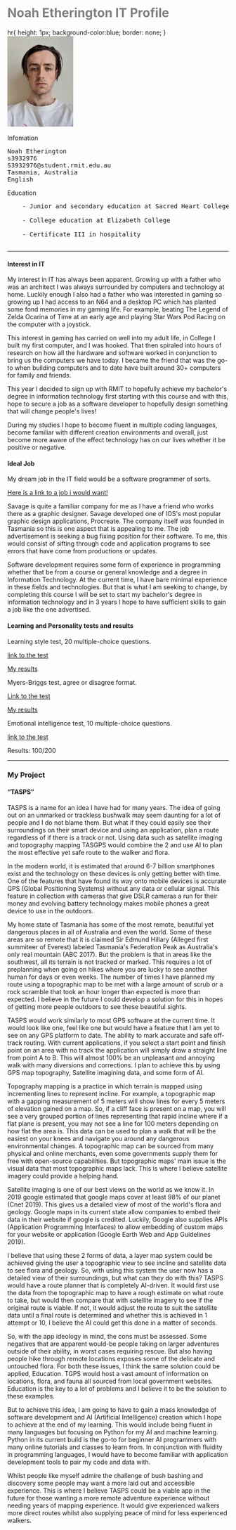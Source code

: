 <html>
<style>
<body> {background-color: powderblue;}
</style>
<h1 style="color:gray;">Noah Etherington IT Profile</h1>
hr{
        height: 1px;
        background-color:blue;
        border: none;
    }
<img src="me.jpg" alt="A Picture of Me">
<p>Infomation</p>


<pre>
Noah Etherington 
s3932976 
S3932976@student.rmit.edu.au 
Tasmania, Australia 
English 
</pre>

<p>Education</p>

<pre>
    - Junior and secondary education at Sacred Heart College  

    - College education at Elizabeth College 

    - Certificate III in hospitality
    
</pre>    
        

   
<hr>
<h4>Interest in IT</h4>
<p>My interest in IT has always been apparent. Growing up with a father who was an architect I was always surrounded by computers and technology at home. Luckily enough I also had a father who was interested in gaming so growing up I had access to an N64 and a desktop PC which has planted some fond memories in my gaming life. For example, beating The Legend of Zelda Ocarina of Time at an early age and playing Star Wars Pod Racing on the computer with a joystick.</p>
<p> This interest in gaming has carried on well into my adult life, in College I built my first computer, and I was hooked. That then spiraled into hours of research on how all the hardware and software worked in conjunction to bring us the computers we have today. I became the friend that was the go-to when building computers and to date have built around 30+ computers for family and friends.</p>
<p>  This year I decided to sign up with RMIT to hopefully achieve my bachelor's degree in information technology first starting with this course and with this, hope to secure a job as a software developer to hopefully design something that will change people's lives!</p>
<p> During my studies I hope to become fluent in multiple coding languages, become familiar with different creation environments and overall, just become more aware of the effect technology has on our lives whether it be positive or negative.</p>

<h4>Ideal Job</h4>
<p> My dream job in the IT field would be a software programmer of sorts.</p>
<a href=" https://drive.google.com/file/d/1PFz6zDSRK1FNDn2Upd07cptZGa7mU-c5/view?usp=sharing">Here is a link to a job i would want!</a>
<p> Savage is quite a familiar company for me as I have a friend who works there as a graphic designer. Savage developed one of IOS's most popular graphic design applications, Procreate. The company itself was founded in Tasmania so this is one aspect that is appealing to me. The job advertisement is seeking a bug fixing position for their software. To me, this would consist of sifting through code and application programs to see errors that have come from productions or updates.</p>
<p>Software development requires some form of experience in programming whether that be from a course or general knowledge and a degree in Information Technology. At the current time, I have bare minimal experience in these fields and technologies. But that is what I am seeking to change, by completing this course I will be set to start my bachelor's degree in information technology and in 3 years I hope to have sufficient skills to gain a job like the one advertised.</p>

<h4>Learning and Personality tests and results</h4>

<p> Learning style test, 20 multiple-choice questions.</P>
<p> <a href="http://www.educationplanner.org/students/self-assessments/learning-styles-quiz.shtml">link to the test</a> </p>
<p> <a href="https://drive.google.com/file/d/1oDEn7yxbroBnR11Z08Os1YiiFkwjXR5y/view?usp=sharing">My results</a> </p>

<p>Myers-Briggs test, agree or disagree format.</p>
<p> <a href="https://www.16personalities.com/">Link to the test</a> </p>
<p> <a href="https://drive.google.com/file/d/1Y6_h19tpUo6hSdMSIAgFO6usCIcaJyMV/view?usp=sharing">My results</a> </p>

<p>Emotional intelligence test, 10 multiple-choice questions.</p>
    <p> <a href="https://www.arealme.com/eq/en/">link to the test</a> </p>
<p>Results: 100/200</p>
<hr>
<h3>My Project</h3>
<h4>“TASPS”</h4>
<p>TASPS is a name for an idea I have had for many years. The idea of going out on an unmarked or trackless bushwalk may seem daunting for a lot of people and I do not blame them. But what if they could easily see their surroundings on their smart device and using an application, plan a route regardless of if there is a track or not. Using data such as satellite imaging and topography mapping TASGPS would combine the 2 and use AI to plan the most effective yet safe route to the walker and flora.</p>
<p>In the modern world, it is estimated that around 6-7 billion smartphones exist and the technology on these devices is only getting better with time. One of the features that have found its way onto mobile devices is accurate GPS (Global Positioning Systems) without any data or cellular signal. This feature in collection with cameras that give DSLR cameras a run for their money and evolving battery technology makes mobile phones a great device to use in the outdoors.</p>
<p>My home state of Tasmania has some of the most remote, beautiful yet dangerous places in all of Australia and even the world. Some of these areas are so remote that it is claimed Sir Edmund Hillary (Alleged first summiteer of Everest) labeled Tasmania's Federation Peak as Australia's only real mountain (ABC 2017). But the problem is that in areas like the southwest, all its terrain is not tracked or marked. This requires a lot of preplanning when going on hikes where you are lucky to see another human for days or even weeks. The number of times I have planned my route using a topographic map to be met with a large amount of scrub or a rock scramble that took an hour longer than expected is more than expected. I believe in the future I could develop a solution for this in hopes of getting more people outdoors to see these beautiful sights.</p>
<p>TASPS would work similarly to most GPS software at the current time. It would look like one, feel like one but would have a feature that I am yet to see on any GPS platform to date. The ability to mark accurate and safe off-track routing. With current applications, if you select a start point and finish point on an area with no track the application will simply draw a straight line from point A to B. This will almost 100% be an unpleasant and annoying walk with many diversions and corrections. I plan to achieve this by using GPS map topography, Satellite imagining data, and some form of AI.</p>
<p>Topography mapping is a practice in which terrain is mapped using incrementing lines to represent incline. For example, a topographic map with a gapping measurement of 5 meters will show lines for every 5 meters of elevation gained on a map. So, if a cliff face is present on a map, you will see a very grouped portion of lines representing that rapid incline where if a flat plane is present, you may not see a line for 100 meters depending on how flat the area is. This data can be used to plan a walk that will be the easiest on your knees and navigate you around any dangerous environmental changes. A topographic map can be sourced from many physical and online merchants, even some governments supply them for free with open-source capabilities. But topographic maps' main issue is the visual data that most topographic maps lack. This is where I believe satellite imagery could provide a helping hand.</p>
<p>Satellite imaging is one of our best views on the world as we know it. In 2019 google estimated that google maps cover at least 98% of our planet (Cnet 2019). This gives us a detailed view of most of the world's flora and geology. Google maps in its current state allow companies to embed their data in their website if google is credited. Luckily, Google also supplies APIs (Application Programming Interfaces) to allow embedding of custom maps for your website or application (Google Earth Web and App Guidelines 2019).</p>
<p>I believe that using these 2 forms of data, a layer map system could be achieved giving the user a topographic view to see incline and satellite data to see flora and geology. So, with using this system the user now has a detailed view of their surroundings, but what can they do with this? TASPS would have a route planner that is completely AI-driven. It would first use the data from the topographic map to have a rough estimate on what route to take, but would then compare that with satellite imagery to see if the original route is viable. If not, it would adjust the route to suit the satellite data until a final route is determined and whether this is achieved in 1 attempt or 10, I believe the AI could get this done in a matter of seconds.</p>
<p>So, with the app ideology in mind, the cons must be assessed. Some negatives that are apparent would-be people taking on larger adventures outside of their ability, in worst cases requiring rescue. But also having people hike through remote locations exposes some of the delicate and untouched flora. For both these issues, I think the same solution could be applied, Education. TGPS would host a vast amount of information on locations, flora, and fauna all sourced from local government websites. Education is the key to a lot of problems and I believe it to be the solution to these examples.</p>
<p>But to achieve this idea, I am going to have to gain a mass knowledge of software development and AI (Artificial Intelligence) creation which I hope to achieve at the end of my learning. This would include being fluent in many languages but focusing on Python for my AI and machine learning. Python in its current build is the go-to for beginner AI programmers with many online tutorials and classes to learn from. In conjunction with fluidity in programming languages, I would have to become familiar with application development tools to pair my code and data with.</p>
<p> 

 Whilst people like myself admire the challenge of bush bashing and discovery some people may want a more laid out and accessible experience. This is where I believe TASPS could be a viable app in the future for those wanting a more remote adventure experience without needing years of mapping experience. It would give experienced walkers more direct routes whilst also supplying peace of mind for less experienced walkers.</p>

</body>
</html>

